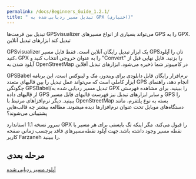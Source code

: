 ```yaml
---
permalink: /docs/Beginners_Guide_1.2.1/
title: " تبدیل مسیر ردیابی شده به GPX (اختیاری)"
---
```


تبدیل بین فرمت‌ها
GPSvisualizer می‌تواند بسیاری از انواع مسیرهای GPS را به GPX. تبدیل کند
ابزارهای تبدیل آنلاین

GPSvisualizer یک ابزار تبدیل رایگان آنلاین است. فقط فایل مسیر GPSتان را آپلود کنید، GPX را به عنوان خروجی انتخاب کنید و "Convert" را بزنید. فایل نهایی قبل از آپلود شدن به OpenStreetMap در کامپیوتر شما ذخیره می‌شود.
ابزارهای تبدیل آفلاین

GPSBabel نرم‌افزار رایگان قابل دانلودی برای ویندوز، مک و لینوکس است. این برنامه ابزار کاملی است که می‌تواند عمل تبدیل را بین قالبهای متعدد GPS انجام دهد، راهنمای چگونگی GPSBabel/تبدیل مسیر ردیابی شده به GPX را ببینید. برای مشاهده فهرستی از قالبهای داده GPS و سایر ابزارهای تبدیل نیز فهرست قالبهای فایل مسیر GPS را ببینید. دیگر نرم‌افزاهای مرتبط با OpenStreetMap بسته به نوع پلتفرم، مانند دستگاه‌های موبایل تحت عنوان نرم‌افزارها دیده میشوند.
مطالعه بیشتر
چه قالب‌هایی پشتیبانی می‌شوند؟

سرور نسخه 1.1 استاندارد GPX را قبول می‌کند، مگر اینکه تگ <time> بایستی برای هر مسیر یا نقطه مسیر وجود داشته باشد.جهت آپلود نقطه‌مسیرهای فاقد برچسب زمانی صفحه کاربر Farzaneh را ببینید.


   
## مرحله بعدی 

<a href="/docs/Beginners_Guide_1.2.2">آپلود مسیر ردیابی شده</a>